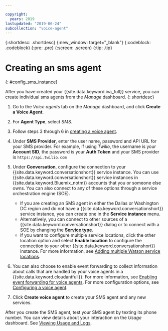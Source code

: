 ```yaml
---

copyright:
  years: 2019
lastupdated: "2019-06-24"
subcollection: "voice-agent"
---
```


{:shortdesc: .shortdesc}
{:new_window: target="_blank"}
{:codeblock: .codeblock}
{:pre: .pre}
{:screen: .screen}
{:tip: .tip}


# Creating an sms agent
{: #config_sms_instance}

After you have created your {{site.data.keyword.iva_full}} service, you can create individual sms agents from the _Manage_ dashboard.
{: shortdesc}

1. Go to the _Voice agents_ tab on the _Manage_ dashboard, and click **Create a Voice Agent**.

1. For **Agent Type**, select _SMS_.

1. Follow steps 3 through 6 in [creating a voice agent](https://test.cloud.ibm.com/docs/services/voice-agent?topic=voice-agent-config_instance).

1. Under **SMS Provider**, enter the user name, password and API URL for your SMS provider. For example, if using _Twilio_, the username is your **Account SID**, the password is your **Auth Token** and your SMS provider is `https://api.twilio.com`

1. Under **Conversation**, configure the connection to your {{site.data.keyword.conversationshort}} service instance. You can use {{site.data.keyword.conversationshort}} service instances in {{site.data.keyword.Bluemix_notm}} accounts that you or someone else owns. You can also connect to any of these options through a service orchestration engine (SOE).

   * If you are creating an SMS agent in either the Dallas or Washington DC region and do not have a {{site.data.keyword.conversationshort}} service instance, you can create one in the **Service instance** menu.
   * Alternatively, you can connect to other sources of a {{site.data.keyword.conversationshort}} dialog or to connect with a SOE by changing the [**Service type**](/docs/services/voice-agent?topic=voice-agent-other_service#other_service).
   * If you want to configure multiple service locations, click the other location option and select **Enable location** to configure the connection to your other {{site.data.keyword.conversationshort}} instance. For more information, see [Adding multiple Watson service locations](/docs/services/voice-agent?topic=voice-agent-disaster-recovery#add_location).

1. You can also choose to enable event forwarding to collect information about calls that are handled by your voice agents in a {{site.data.keyword.cloudantfull}}. For more information, see [Enabling event forwarding for voice agents](/docs/services/voice-agent?topic=voice-agent-event_forwarding). For more configuration options, see [Configuring a voice agent](/docs/services/voice-agent?topic=voice-agent-managing#configure_va).

1.  Click **Create voice agent** to create your SMS agent and any new services.

After you create the SMS agent, test your SMS agent by texting its phone number. You can view details about your interaction on the _Usage_ dashboard. See [Viewing Usage and Logs](/docs/services/voice-agent?topic=voice-agent-logging).   
